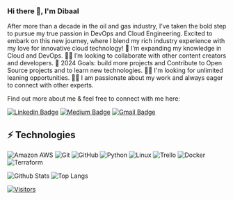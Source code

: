 ### Hi there 👋, I'm Dibaal

After more than a decade in the oil and gas industry, I've taken the bold step to pursue my true passion in DevOps and Cloud Engineering. Excited to embark on this new journey, where I blend my rich industry experience with my love for innovative cloud technology!
🌱 I’m expanding my knowledge in Cloud and DevOps.
🤝🏻 I’m looking to collaborate with other content creators and developers.
🥅 2024 Goals: build more projects and Contribute to Open Source projects and to learn new technologies.
👐🏻 I'm looking for unlimited leaning opportunities.
🤝🏻 I am passionate about my work and always eager to connect with other experts.

Find out more about me & feel free to connect with me here:

<!-- Replace the fields below with the information requested. Remember to remove the encapsulating <> characters. For spaces in names, use %20 (e.g. Broadus%20Palmer) -->

[![Linkedin Badge](https://img.shields.io/badge/-Dibaal%20Akari-blue?style=flat-square&logo=Linkedin&logoColor=white&link=https://https://www.linkedin.com/in/dibaalakari/)](https://www.linkedin.com/in/dibaalakari/)
[![Medium Badge](https://img.shields.io/badge/Dibaal%20Akari-12100E?style=flat-square&logo=medium&logoColor=white&link=https://medium.com/@dibaalA/)](https://medium.com/@dibaalA/)
[![Gmail Badge](https://img.shields.io/badge/-dibaalakariimiete@gmail.com-c14438?style=flat-square&logo=Gmail&logoColor=white&link=mailto:dibaalakariimiete@gmail.com)](mailto:dibaalakariimiete@gmail.com)

## ⚡ Technologies

<!-- Check out the Badges folder for more badges -->

![Amazon AWS](https://img.shields.io/badge/Amazon%20AWS-232F3E?style=flat-square&logo=amazon-aws)
![Git](https://img.shields.io/badge/-Git-black?style=flat-square&logo=git)
![GitHub](https://img.shields.io/badge/-GitHub-181717?style=flat-square&logo=github)
![Python](https://img.shields.io/badge/-Python-black?style=flat-square&logo=Python)
![Linux](https://img.shields.io/badge/Linux-FCC624?style=flat-square&logo=linux&logoColor=black)
![Trello](https://img.shields.io/badge/Trello-%23026AA7.svg?style=flat-square&logo=Trello&logoColor=white)
![Docker](https://img.shields.io/badge/docker-%230db7ed.svg?style=for-the-badge&logo=docker&logoColor=white)
![Terraform](https://img.shields.io/badge/terraform-%235835CC.svg?style=for-the-badge&logo=terraform&logoColor=white)

<!-- Replace the fields below with the information requested. Remember to remove the encapsulating <> characters. -->

![Github Stats](https://github-readme-stats.vercel.app/api?username=Dibaal&count_private=true&show_icons=true&include_all_commits=true)
![Top Langs](https://github-readme-stats.vercel.app/api/top-langs/?username=Dibaal&hide=TeX&layout=compact)


[![Visitors](https://api.visitorbadge.io/api/visitors?path=Dibaal%2FLevelUpInTech&label=VISITORS&countColor=%23263759)](https://visitorbadge.io/status?path=Dibaal%2FDibaal)
